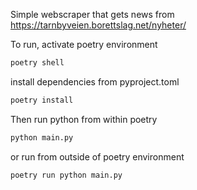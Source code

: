Simple webscraper that gets news from https://tarnbyveien.borettslag.net/nyheter/

To run, activate poetry environment
```bash
poetry shell
```

install dependencies from pyproject.toml
```bash
poetry install
```

Then run python from within poetry
```bash
python main.py
```

or run from outside of poetry environment
```bash
poetry run python main.py
```
